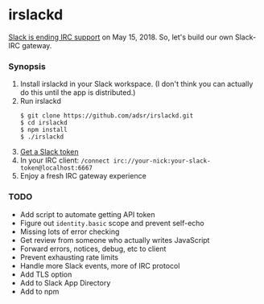 # irslackd

[Slack is ending IRC support][0] on May 15, 2018. So, let's build our
own Slack-IRC gateway.

### Synopsis

1. Install irslackd in your Slack workspace. (I don't think you can
   actually do this until the app is distributed.)
2. Run irslackd
    ```
    $ git clone https://github.com/adsr/irslackd.git
    $ cd irslackd
    $ npm install
    $ ./irslackd
    ```
3. [Get a Slack token][1]
4. In your IRC client:
   `/connect irc://your-nick:your-slack-token@localhost:6667`
5. Enjoy a fresh IRC gateway experience

### TODO

* Add script to automate getting API token
* Figure out `identity.basic` scope and prevent self-echo
* Missing lots of error checking
* Get review from someone who actually writes JavaScript
* Forward errors, notices, debug, etc to client
* Prevent exhausting rate limits
* Handle more Slack events, more of IRC protocol
* Add TLS option
* Add to Slack App Directory
* Add to npm

[0]: https://my.slack.com/account/gateways
[1]: https://gist.github.com/adsr/c91d1d166fcb347009cc4417fd54f4aa
